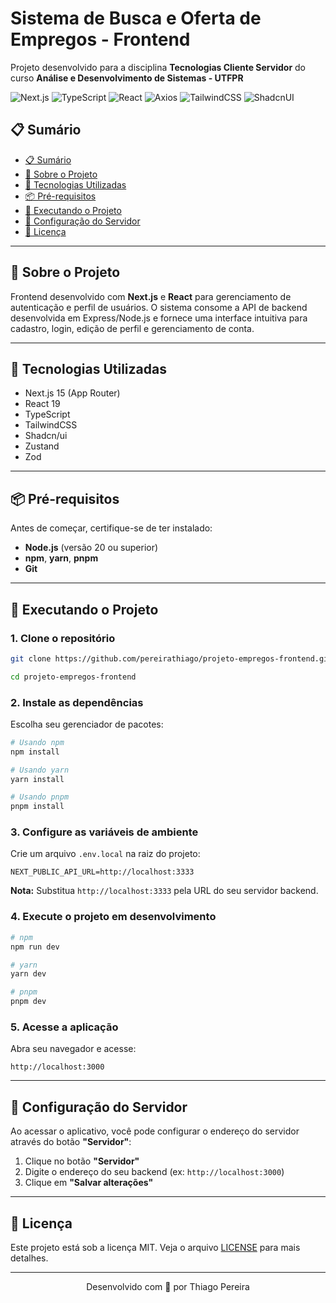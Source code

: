 # Sistema de Busca e Oferta de Empregos - Frontend

Projeto desenvolvido para a disciplina **Tecnologias Cliente Servidor** do curso **Análise e Desenvolvimento de Sistemas - UTFPR**

![Next.js](https://img.shields.io/badge/Next.js-000000?style=for-the-badge&logo=nextjs&logoColor=white)
![TypeScript](https://img.shields.io/badge/TypeScript-007ACC?style=for-the-badge&logo=typescript&logoColor=white)
![React](https://img.shields.io/badge/React-61DAFB?style=for-the-badge&logo=react&logoColor=black)
![Axios](https://img.shields.io/badge/Axios-5A29E4?style=for-the-badge&logo=axios&logoColor=white)
![TailwindCSS](https://img.shields.io/badge/Tailwind%20CSS-38B2AC?style=for-the-badge&logo=tailwind-css&logoColor=white)
![ShadcnUI](https://img.shields.io/badge/shadcn%2Fui-000?logo=shadcnui&logoColor=fff&style=for-the-badge)

## 📋 Sumário

- [📋 Sumário](#-sumário)
- [🎯 Sobre o Projeto](#-sobre-o-projeto)
- [🚀 Tecnologias Utilizadas](#-tecnologias-utilizadas)
- [📦 Pré-requisitos](#-pré-requisitos)
- [🚀 Executando o Projeto](#-executando-o-projeto)
- [📱 Configuração do Servidor](#-configuração-do-servidor)
- [📝 Licença](#-licença)

---

## 🎯 Sobre o Projeto

Frontend desenvolvido com **Next.js** e **React** para gerenciamento de autenticação e perfil de usuários. O sistema consome a API de backend desenvolvida em Express/Node.js e fornece uma interface intuitiva para cadastro, login, edição de perfil e gerenciamento de conta.

---

## 🚀 Tecnologias Utilizadas

- Next.js 15 (App Router)
- React 19
- TypeScript
- TailwindCSS
- Shadcn/ui
- Zustand
- Zod

---

## 📦 Pré-requisitos

Antes de começar, certifique-se de ter instalado:

- **Node.js** (versão 20 ou superior)
- **npm**, **yarn**, **pnpm**
- **Git**

---

## 🚀 Executando o Projeto

### 1. Clone o repositório

```bash
git clone https://github.com/pereirathiago/projeto-empregos-frontend.git

cd projeto-empregos-frontend
```

### 2. Instale as dependências

Escolha seu gerenciador de pacotes:

```bash
# Usando npm
npm install

# Usando yarn
yarn install

# Usando pnpm
pnpm install
```

### 3. Configure as variáveis de ambiente

Crie um arquivo `.env.local` na raiz do projeto:

```env
NEXT_PUBLIC_API_URL=http://localhost:3333
```

**Nota:** Substitua `http://localhost:3333` pela URL do seu servidor backend.

### 4. Execute o projeto em desenvolvimento

```bash
# npm
npm run dev

# yarn
yarn dev

# pnpm
pnpm dev
```

### 5. Acesse a aplicação

Abra seu navegador e acesse:

```
http://localhost:3000
```

---

## 📱 Configuração do Servidor

Ao acessar o aplicativo, você pode configurar o endereço do servidor através do botão **"Servidor"**:

1. Clique no botão **"Servidor"**
2. Digite o endereço do seu backend (ex: `http://localhost:3000`)
3. Clique em **"Salvar alterações"**

---

## 📝 Licença

Este projeto está sob a licença MIT. Veja o arquivo [LICENSE](LICENSE) para mais detalhes.

---

<div align="center">

Desenvolvido com 💙 por Thiago Pereira

</div>
